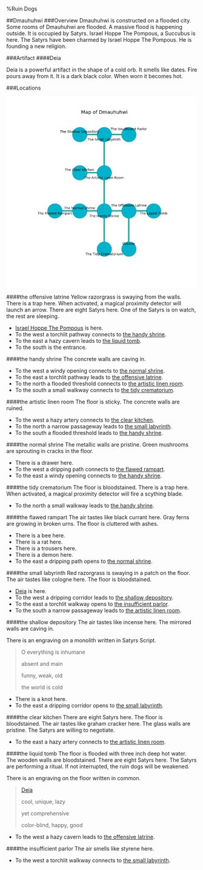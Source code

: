 %Ruin Dogs

##Dmauhuhwi
###Overview
Dmauhuhwi is constructed on a flooded city. Some rooms of Dmauhuhwi are flooded. A massive flood is happening outside. It is occupied by Satyrs. <a name="Israel-Hoppe-The-Pompous"></a>Israel Hoppe The Pompous, a Succubus is here. The Satyrs have been charmed by Israel Hoppe The Pompous. He  is founding a new religion. 



###Artifact
####<a name="Deia"></a>Deia


Deia is a powerful artifact in the shape of a cold orb. It smells like dates. Fire pours away from it. It is a dark black color. When worn it becomes hot. 





###Locations


![](../v2/images/Dmauhuhwi.png)

####<a name="the-offensive-latrine"></a>the offensive latrine
Yellow razorgrass is swaying from the walls. There is a trap here. When activated, a magical proximity detector will launch an arrow. There are eight Satyrs here. One of the Satyrs is on watch, the rest are sleeping. 



* [Israel Hoppe The Pompous](#Israel-Hoppe-The-Pompous) is here.
* To the west a torchlit pathway connects to [the handy shrine](#the-handy-shrine).
* To the east a hazy cavern leads to [the liquid tomb](#the-liquid-tomb).
* To the south is the entrance.


####<a name="the-handy-shrine"></a>the handy shrine
The concrete walls are caving in. 



* To the west a windy opening connects to [the normal shrine](#the-normal-shrine).
* To the east a torchlit pathway leads to [the offensive latrine](#the-offensive-latrine).
* To the north a flooded threshold connects to [the artistic linen room](#the-artistic-linen-room).
* To the south a small walkway connects to [the tidy crematorium](#the-tidy-crematorium).


####<a name="the-artistic-linen-room"></a>the artistic linen room
The floor is sticky. The concrete walls are ruined. 



* To the west a hazy artery connects to [the clear kitchen](#the-clear-kitchen).
* To the north a narrow passageway leads to [the small labyrinth](#the-small-labyrinth).
* To the south a flooded threshold leads to [the handy shrine](#the-handy-shrine).


####<a name="the-normal-shrine"></a>the normal shrine
The metallic walls are pristine. Green mushrooms are sprouting in cracks in the floor. 



* There is a drawer here.
* To the west a dripping path connects to [the flawed rampart](#the-flawed-rampart).
* To the east a windy opening connects to [the handy shrine](#the-handy-shrine).


####<a name="the-tidy-crematorium"></a>the tidy crematorium
The floor is bloodstained. There is a trap here. When activated, a magical proximity detector will fire a scything blade. 



* To the north a small walkway leads to [the handy shrine](#the-handy-shrine).


####<a name="the-flawed-rampart"></a>the flawed rampart
The air tastes like black currant here. Gray ferns are growing in broken urns. The floor is cluttered with ashes. 



* There is a bee here.
* There is a rat here.
* There is a trousers here.
* There is a demon here.
* To the east a dripping path opens to [the normal shrine](#the-normal-shrine).


####<a name="the-small-labyrinth"></a>the small labyrinth
Red razorgrass is swaying in a patch on the floor. The air tastes like cologne here. The floor is bloodstained. 



* [Deia](#Deia) is here.
* To the west a dripping corridor leads to [the shallow depository](#the-shallow-depository).
* To the east a torchlit walkway opens to [the insufficient parlor](#the-insufficient-parlor).
* To the south a narrow passageway leads to [the artistic linen room](#the-artistic-linen-room).


####<a name="the-shallow-depository"></a>the shallow depository
The air tastes like incense here. The mirrored walls are caving in. 

There is an engraving on a monolith written in Satyrs Script. 

> O everything is inhumane
>
> absent and main
>
> funny, weak, old
>
> the world is cold
>


* There is a knot here.
* To the east a dripping corridor opens to [the small labyrinth](#the-small-labyrinth).


####<a name="the-clear-kitchen"></a>the clear kitchen
There are eight Satyrs here. The floor is bloodstained. The air tastes like graham cracker here. The glass walls are pristine. The Satyrs are willing to negotiate. 



* To the east a hazy artery connects to [the artistic linen room](#the-artistic-linen-room).


####<a name="the-liquid-tomb"></a>the liquid tomb
The floor is flooded with three inch deep hot water. The wooden walls are bloodstained. There are eight Satyrs here. The Satyrs are performing a ritual. If not interrupted, the ruin dogs will be weakened. 

There is an engraving on the floor written in common. 

> [Deia](#Deia)
>
> cool, unique, lazy
>
> yet comprehensive
>
> color-blind, happy, good
>


* To the west a hazy cavern leads to [the offensive latrine](#the-offensive-latrine).


####<a name="the-insufficient-parlor"></a>the insufficient parlor
The air smells like styrene here. 



* To the west a torchlit walkway connects to [the small labyrinth](#the-small-labyrinth).


